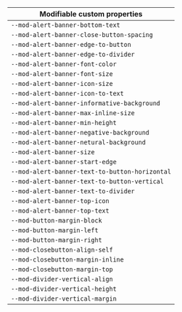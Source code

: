 | Modifiable custom properties                   |
| ---------------------------------------------- |
| `--mod-alert-banner-bottom-text`               |
| `--mod-alert-banner-close-button-spacing`      |
| `--mod-alert-banner-edge-to-button`            |
| `--mod-alert-banner-edge-to-divider`           |
| `--mod-alert-banner-font-color`                |
| `--mod-alert-banner-font-size`                 |
| `--mod-alert-banner-icon-size`                 |
| `--mod-alert-banner-icon-to-text`              |
| `--mod-alert-banner-informative-background`    |
| `--mod-alert-banner-max-inline-size`           |
| `--mod-alert-banner-min-height`                |
| `--mod-alert-banner-negative-background`       |
| `--mod-alert-banner-netural-background`        |
| `--mod-alert-banner-size`                      |
| `--mod-alert-banner-start-edge`                |
| `--mod-alert-banner-text-to-button-horizontal` |
| `--mod-alert-banner-text-to-button-vertical`   |
| `--mod-alert-banner-text-to-divider`           |
| `--mod-alert-banner-top-icon`                  |
| `--mod-alert-banner-top-text`                  |
| `--mod-button-margin-block`                    |
| `--mod-button-margin-left`                     |
| `--mod-button-margin-right`                    |
| `--mod-closebutton-align-self`                 |
| `--mod-closebutton-margin-inline`              |
| `--mod-closebutton-margin-top`                 |
| `--mod-divider-vertical-align`                 |
| `--mod-divider-vertical-height`                |
| `--mod-divider-vertical-margin`                |
